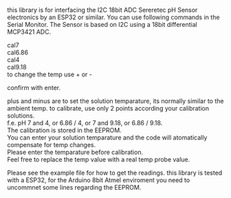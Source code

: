this library is for interfacing the I2C 18bit ADC Sereretec pH Sensor electronics by an ESP32 or similar.
You can use following commands in the Serial Monitor.
The Sensor is based on I2C using a 18bit differential MCP3421 ADC.

cal7  
cal6.86   
cal4  
cal9.18   
to change the temp use + or -

confirm with enter.

plus and minus are to set the solution temparature, 
its normally similar to the ambient temp. 
to calibrate, use only 2 points according your calibration solutions.   
f.e. pH 7 and 4, or 6.86 / 4, or 7 and 9.18, or 6.86 / 9.18.  
The calibration is stored in the EEPROM.  
You can enter your solution temparature and the code will atomatically compensate for temp changes.  
Please enter the temparature before calibration.    
Feel free to replace the temp value with a real temp probe value. 

Please see the example file for how to get the readings.
this library is tested with a ESP32, for the Arduino 8bit Atmel enviroment you need to uncommnet some lines regarding the EEPROM.
